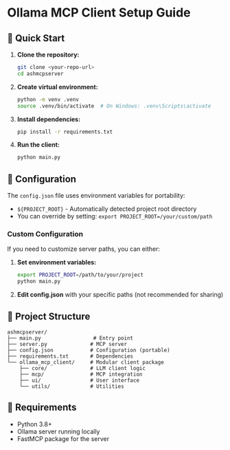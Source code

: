 # Ollama MCP Client Setup Guide

## 🚀 Quick Start

1. **Clone the repository:**
   ```bash
   git clone <your-repo-url>
   cd ashmcpserver
   ```

2. **Create virtual environment:**
   ```bash
   python -m venv .venv
   source .venv/bin/activate  # On Windows: .venv\Scripts\activate
   ```

3. **Install dependencies:**
   ```bash
   pip install -r requirements.txt
   ```

4. **Run the client:**
   ```bash
   python main.py
   ```

## 🔧 Configuration

The `config.json` file uses environment variables for portability:

- `${PROJECT_ROOT}` - Automatically detected project root directory
- You can override by setting: `export PROJECT_ROOT=/your/custom/path`

### Custom Configuration

If you need to customize server paths, you can either:

1. **Set environment variables:**
   ```bash
   export PROJECT_ROOT=/path/to/your/project
   python main.py
   ```

2. **Edit config.json** with your specific paths (not recommended for sharing)

## 📁 Project Structure

```
ashmcpserver/
├── main.py                 # Entry point  
├── server.py              # MCP server
├── config.json            # Configuration (portable)
├── requirements.txt       # Dependencies
└── ollama_mcp_client/     # Modular client package
    ├── core/              # LLM client logic
    ├── mcp/               # MCP integration  
    ├── ui/                # User interface
    └── utils/             # Utilities
```

## 🔧 Requirements

- Python 3.8+
- Ollama server running locally
- FastMCP package for the server